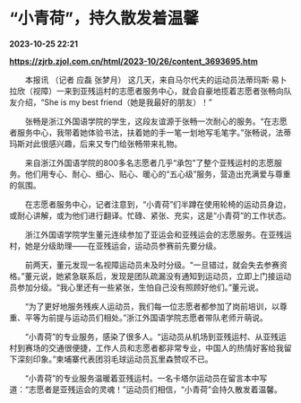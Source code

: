 # “小青荷”，持久散发着温馨

**2023-10-25 22:21**

**https://zjrb.zjol.com.cn/html/2023-10/26/content_3693695.htm**

　　本报讯 （记者 应磊 张梦月） 这几天，来自马尔代夫的运动员法蒂玛斯·易卜拉欣（视障）一来到亚残运村的志愿者服务中心，就会自豪地揽着志愿者张畅向队友介绍，“She is my best friend（她是我最好的朋友）！”

　　张畅是浙江外国语学院的学生，这段友谊源于张畅一次耐心的服务。“在志愿者服务中心，我带着她体验书法，扶着她的手一笔一划地写毛笔字。”张畅说，法蒂玛斯对此很感兴趣，后来又专门给张畅带来礼物。

　　来自浙江外国语学院的800多名志愿者几乎“承包”了整个亚残运村的志愿服务。他们用专心、耐心、细心、贴心、暖心的“五心级”服务，营造出充满爱与尊重的氛围。

　　在志愿者服务中心，记者注意到，“小青荷”们半蹲在使用轮椅的运动员身边，或耐心讲解，或为他们进行翻译。忙碌、紧张、充实，这是“小青荷”的工作状态。

　　浙江外国语学院学生董元连续参加了亚运会和亚残运会的志愿服务。在亚残运村，她是分级助理——在亚残运会，运动员参赛前先要分级。

　　前两天，董元发现一名视障运动员未及时分级。“一旦错过，就会失去参赛资格。”董元说，她紧急联系后，发现是团队疏漏没有通知到运动员，立即上门接运动员参加分级。“我心里还有一些紧张，生怕自己没有照顾好他们。”董元说。

　　“为了更好地服务残疾人运动员，我们每一位志愿者都参加了岗前培训，以尊重、平等为前提与运动员们相处。”浙江外国语学院志愿者带队老师亓萌说。

　　“小青荷”的专业服务，感染了很多人。“运动员从机场到亚残运村、从亚残运村到赛场的交通很便捷，工作人员和志愿者都非常专业，中国人的热情好客给我留下深刻印象。”柬埔寨代表团羽毛球运动员瓦里森赞叹不已。

　　“小青荷”的专业服务温暖着亚残运村。一名卡塔尔运动员在留言本中写道：“志愿者是亚残运会的灵魂！”运动员们相信，“小青荷”会持久散发着温馨。
